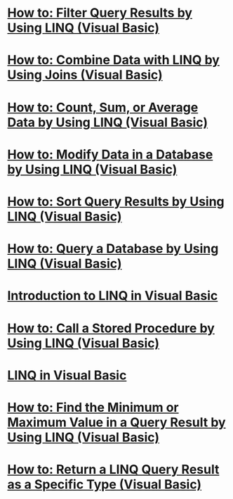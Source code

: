 # [How to: Filter Query Results by Using LINQ (Visual Basic)](how-to-filter-query-results-by-using-linq.md)
# [How to: Combine Data with LINQ by Using Joins (Visual Basic)](how-to-combine-data-with-linq-by-using-joins.md)
# [How to: Count, Sum, or Average Data by Using LINQ (Visual Basic)](how-to-count-sum-or-average-data-by-using-linq.md)
# [How to: Modify Data in a Database by Using LINQ (Visual Basic)](how-to-modify-data-in-a-database-by-using-linq.md)
# [How to: Sort Query Results by Using LINQ (Visual Basic)](how-to-sort-query-results-by-using-linq.md)
# [How to: Query a Database by Using LINQ (Visual Basic)](how-to-query-a-database-by-using-linq.md)
# [Introduction to LINQ in Visual Basic](introduction-to-linq.md)
# [How to: Call a Stored Procedure by Using LINQ (Visual Basic)](how-to-call-a-stored-procedure-by-using-linq.md)
# [LINQ in Visual Basic](index.md)
# [How to: Find the Minimum or Maximum Value in a Query Result by Using LINQ (Visual Basic)](how-to-find-the-minimum-or-maximum-value-in-a-query-result.md)
# [How to: Return a LINQ Query Result as a Specific Type (Visual Basic)](how-to-return-a-linq-query-result-as-a-specific-type.md)
